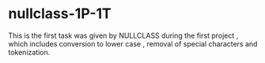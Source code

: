 # nullclass-1P-1T
This is the first task was given by NULLCLASS during the first project , which includes conversion to lower case , removal of special characters and tokenization.
